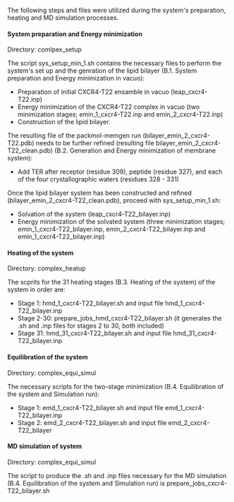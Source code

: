 The following steps and files were utilized during the system's preparation, heating and MD simulation processes.


#### System preparation and Energy minimization ####

Directory: comlpex_setup

The script sys_setup_min_1.sh contains the necessary files to perform the system's set up and the genration of the lipid bilayer (B.1. System preparation and Energy minimization in vacuo):

 - Preparation of initial CXCR4-T22 ensamble in vacuo (leap_cxcr4-T22.inp)
 - Energy minimization of the CXCR4-T22 complex in vacuo (two minimization stages; emin_1_cxcr4-T22.inp and emin_2_cxcr4-T22.inp)
 - Construction of the lipid bilayer.

The resulting file of the packmol-memgen run (bilayer_emin_2_cxcr4-T22.pdb) needs to be further refined (resulting file bilayer_emin_2_cxcr4-T22_clean.pdb) (B.2. Generation and Energy minimization of membrane system):
 - Add TER after receptor (residue 309), peptide (residue 327), and each of the four crystallographic waters (residues 328 - 331) 

Once the lipid bilayer system has been constructed and refined (bilayer_emin_2_cxcr4-T22_clean.pdb), proceed with sys_setup_min_1.sh:

 - Solvation of the system (leap_cxcr4-T22_bilayer.inp)
 - Energy minimization of the solvated system (three minimization stages; emin_1_cxcr4-T22_bilayer.inp, emin_2_cxcr4-T22_bilayer.inp and emin_1_cxcr4-T22_bilayer.inp)


#### Heating of the system ####

Directory: complex_heatup

The scprits for the 31 heating stages (B.3. Heating of the system) of the system in order are:

 - Stage 1: hmd_1_cxcr4-T22_bilayer.sh and input file hmd_1_cxcr4-T22_bilayer.inp
 - Stage 2-30: prepare_jobs_hmd_cxcr4-T22_bilayer.sh (it generates the .sh and .inp files for stages 2 to 30, both included)
 - Stage 31: hmd_31_cxcr4-T22_bilayer.sh and input file hmd_31_cxcr4-T22_bilayer.inp


#### Equilibration of the system ####

Directory: complex_equi_simul

The necessary scripts for the two-stage minimization (B.4. Equilibration of the system and Simulation run):
 - Stage 1: emd_1_cxcr4-T22_bilayer.sh and input file emd_1_cxcr4-T22_bilayer.inp
 - Stage 2: emd_2_cxcr4-T22_bilayer.sh and input file emd_2_cxcr4-T22_bilayer


#### MD simulation of system ####

Directory: complex_equi_simul

The script to produce the .sh and .inp files necessary for the MD simulation (B.4. Equilibration of the system and Simulation run) is prepare_jobs_cxcr4-T22_bilayer.sh






